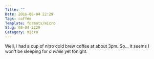 ```yaml
---
Title: ""
Date: 2016-08-04 22:29
Tags: coffee
Template: formats/micro
Slug: 08-04-2229
Category: micro
---
```


Well, I had a cup of nitro cold brew coffee at about 3pm. So... it seems I won't be sleeping for *a while* yet tonight.

